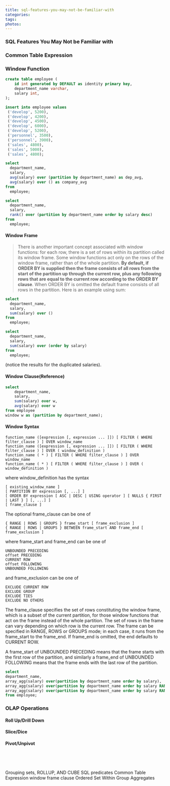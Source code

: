 ```yaml
---
title: sql-features-you-may-not-be-familiar-with
categories:
tags:
photos:
---
```



### SQL Features You May Not be Familiar with

### Common Table Expression

### Window Function
```sql
create table employee (
    id int generated by DEFAULT as identity primary key,
    department_name varchar,
    salary int,
);

insert into employee values
 ('develop', 5200),
 ('develop', 4200),
 ('develop', 4500),
 ('develop', 6000),
 ('develop', 5200),
 ('personnel', 3500),
 ('personnel', 3900),
 ('sales', 4800),
 ('sales', 5000),
 ('sales', 4800);
```

```sql
select
  department_name,
  salary,
  avg(salary) over (partition by department_name) as dep_avg,
  avg(salary) over () as company_avg
from
  employee;
```

```sql
select
  department_name,
  salary,
  rank() over (partition by department_name order by salary desc)
from
  employee;
```

#### Window Frame
> There is another important concept associated with window functions: for each row, there is a set of rows within its partition called its window frame. Some window functions act only on the rows of the window frame, rather than of the whole partition. **By default, if ORDER BY is supplied then the frame consists of all rows from the start of the partition up through the current row, plus any following rows that are equal to the current row according to the ORDER BY clause**. When ORDER BY is omitted the default frame consists of all rows in the partition.  Here is an example using sum:
```sql
select
  department_name,
  salary,
  sum(salary) over ()
from
  employee;
```

```sql
select
  department_name,
  salary,
  sum(salary) over (order by salary)
from
  employee;
```
(notice the results for the duplicated salaries).

#### Window Clause(Reference)
```sql
select 
    department_name,
    salary,
    sum(salary) over w,
    avg(salary) over w
from employee
window w as (partition by department_name);
```

#### Window Syntax
```
function_name ([expression [, expression ... ]]) [ FILTER ( WHERE filter_clause ) ] OVER window_name
function_name ([expression [, expression ... ]]) [ FILTER ( WHERE filter_clause ) ] OVER ( window_definition )
function_name ( * ) [ FILTER ( WHERE filter_clause ) ] OVER window_name
function_name ( * ) [ FILTER ( WHERE filter_clause ) ] OVER ( window_definition )
```
where window_definition has the syntax
```
[ existing_window_name ]
[ PARTITION BY expression [, ...] ]
[ ORDER BY expression [ ASC | DESC | USING operator ] [ NULLS { FIRST | LAST } ] [, ...] ]
[ frame_clause ]
```
The optional frame_clause can be one of
```
{ RANGE | ROWS | GROUPS } frame_start [ frame_exclusion ]
{ RANGE | ROWS | GROUPS } BETWEEN frame_start AND frame_end [ frame_exclusion ]
```
where frame_start and frame_end can be one of
```
UNBOUNDED PRECEDING
offset PRECEDING
CURRENT ROW
offset FOLLOWING
UNBOUNDED FOLLOWING
```
and frame_exclusion can be one of
```
EXCLUDE CURRENT ROW
EXCLUDE GROUP
EXCLUDE TIES
EXCLUDE NO OTHERS
```
The frame_clause specifies the set of rows constituting the window frame, which is a subset of the current partition, for those window functions that act on the frame instead of the whole partition. The set of rows in the frame can vary depending on which row is the current row. The frame can be specified in RANGE, ROWS or GROUPS mode; in each case, it runs from the frame_start to the frame_end. If frame_end is omitted, the end defaults to CURRENT ROW.

A frame_start of UNBOUNDED PRECEDING means that the frame starts with the first row of the partition, and similarly a frame_end of UNBOUNDED FOLLOWING means that the frame ends with the last row of the partition.
```sql
select 
department_name,
array_agg(salary) over(partition by department_name order by salary),
array_agg(salary) over(partition by department_name order by salary RANGE BETWEEN UNBOUNDED PRECEDING AND CURRENT ROW),
array_agg(salary) over(partition by department_name order by salary RANGE BETWEEN CURRENT ROW AND UNBOUNDED FOLLOWING)
from employee;
```

### OLAP Operations
#### Roll Up/Drill Down
#### Slice/Dice
#### Pivot/Unpivot
```sql
```

```sql
```

```sql
```

```sql
```

Grouping sets, ROLLUP, AND CUBE SQL predicates
Common Table Expression
window frame clause
Ordered Set Within Group Aggregates
